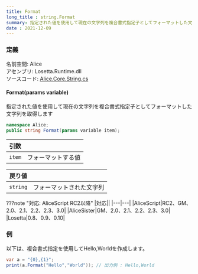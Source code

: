```yaml
---
title: Format
long_title : string.Format
summary: 指定された値を使用して現在の文字列を複合書式指定子としてフォーマットした文字列を取得します
date : 2021-12-09
---
```


### 定義
名前空間: Alice<br/>
アセンブリ: Losetta.Runtime.dll<br/>
ソースコード: [Alice.Core.String.cs](https://github.com/WSOFT-Project/Losetta/blob/master/Losetta.Runtime/Core/Extension/Alice.Core.String.cs)

#### Format(params variable)

指定された値を使用して現在の文字列を複合書式指定子としてフォーマットした文字列を取得します

```cs title="AliceScript"
namespace Alice;
public string Format(params variable item);
```

|引数| |
|-|-|
|`item`|フォーマットする値|

|戻り値| |
|-|-|
|`string`|フォーマットされた文字列|

???note "対応: AliceScript RC2以降"
    |対応||
    |---|---|
    |AliceScript|RC2、GM、2.0、2.1、2.2、2.3、3.0|
    |AliceSister|GM、2.0、2.1、2.2、2.3、3.0|
    |Losetta|0.8、0.9、0.10|

### 例
以下は、複合書式指定を使用してHello,Worldを作成します。

```cs title="AliceScript"
var a = "{0},{1}";
print(a.Format("Hello","World")); // 出力例 : Hello,World
```
